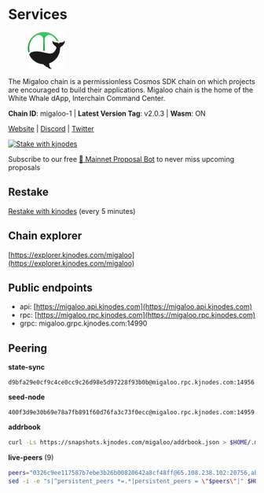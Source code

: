# Services

<figure><img src="https://raw.githubusercontent.com/kj89/cosmos-images/main/logos/migaloo.png" alt=""><figcaption></figcaption></figure>

The Migaloo chain is a permissionless Cosmos SDK chain on which  projects are encouraged to build their applications. Migaloo chain  is the home of the White Whale dApp, Interchain Command Center.

**Chain ID**: migaloo-1 | **Latest Version Tag**: v2.0.3 | **Wasm**: ON

[Website](https://whitewhale.money) | [Discord](https://discord.gg/AyvcgD4jy3) | [Twitter](https://twitter.com/WhiteWhaleDefi)

[![Stake with kjnodes](https://i.ibb.co/cr44Q8j/button-stake-with-kjnodes.png)](https://restake.app/migaloo/migaloovaloper1jxtgnfw3tatfh90ju9j76dfrt3yea0zw2vnr8v)

Subscribe to our free [🤖 Mainnet Proposal Bot](https://t.me/kjnodes_proposal_bot) to never miss upcoming proposals

## Restake

[Restake with kjnodes](https://restake.app/migaloo/migaloovaloper1jxtgnfw3tatfh90ju9j76dfrt3yea0zw2vnr8v) (every 5 minutes)
## Chain explorer
[https://explorer.kjnodes.com/migaloo](https://explorer.kjnodes.com/migaloo)

## Public endpoints

* api: [https://migaloo.api.kjnodes.com](https://migaloo.api.kjnodes.com)
* rpc: [https://migaloo.rpc.kjnodes.com](https://migaloo.rpc.kjnodes.com)
* grpc: migaloo.grpc.kjnodes.com:14990

## Peering

**state-sync**

```text
d9bfa29e0cf9c4ce0cc9c26d98e5d97228f93b0b@migaloo.rpc.kjnodes.com:14956
```

**seed-node**

```text
400f3d9e30b69e78a7fb891f60d76fa3c73f0ecc@migaloo.rpc.kjnodes.com:14959
```

**addrbook**
```bash
curl -Ls https://snapshots.kjnodes.com/migaloo/addrbook.json > $HOME/.migalood/config/addrbook.json
```

**live-peers** (9)
```bash
peers="0326c9ee117587b7ebe3b26b00820642a8cf48ff@65.108.238.102:20756,aba0c3f98fb5bef1a0d991b8e2b8bba24f9908b6@65.108.111.236:55736,a834ef7ec0a65ac7c5bf976a9af5adb3a71d7a19@65.108.8.247:20756,327fb12682b6450564330abec78f13fa35bd9b78@37.187.149.73:26706,0c38efdc028867765e68f02979958468384ad087@51.89.155.2:23656,70d1818f50d983bfebf4c8546b221687b76cd4b0@51.81.107.95:20756,9780ea85f4d0f4cb5ebca14992ce11ebe1982d35@188.172.229.26:26656,7e2bf7bdcc3b40a1dae4c9befb1ef1cb47d03c6d@65.108.10.37:26656,4236750928a4dcb742e50e30e500ebc9ee39f240@35.223.246.103:26656"
sed -i -e "s|^persistent_peers *=.*|persistent_peers = \"$peers\"|" $HOME/.migalood/config/config.toml
```
